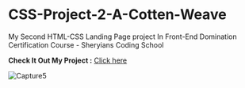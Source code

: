 # CSS-Project-2-A-Cotten-Weave

My Second HTML-CSS  Landing Page project In Front-End Domination Certification Course - Sheryians Coding School

**Check It Out My Project :** [Click here](https://sanketp100.github.io/CSS-Project-2_CottenWeave/)

![Capture5](https://github.com/SanketP100/CSS-Project-2_CottenWeave/assets/153346394/93cc1e22-b157-4b9f-800a-7b5e54af28f2)
